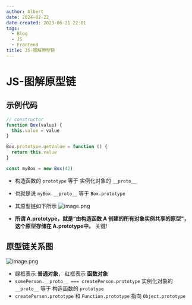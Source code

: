 ```yaml
---
author: Albert
date: 2024-02-22
date created: 2023-06-21 22:01
tags:
  - Blog
  - JS
  - Frontend
title: JS-图解原型链
---
```


# JS-图解原型链

## 示例代码

```js
// constructor
function Box(value) {
  this.value = value
}

Box.prototype.getValue = function () {
  return this.value
}

const myBox = new Box(42)
```

- 构造函数的 `prototype` 等于 实例化对象的 `__proto__`
- 也就是说 `myBox.__proto__` 等于 `Box.prototype`
- 其原型链如下所示
  ![image.png](https://img-20221128.oss-cn-shanghai.aliyuncs.com/img-2023-05/20230621220441.png)

- **所谓 A.prototype，就是“由构造函数 A 创建的所有对象实例共享的原型"，这个原型存储在 A.prototype中。** 关键!

## 原型链关系图

![image.png](https://img-20221128.oss-cn-shanghai.aliyuncs.com/img-2023-05/20230621221124.png)

- 绿框表示 **普通对象**， 红框表示 **函数对象**
- `somePerson.__proto__ === createPerson.prototype` 实例化对象的 `__proto__` 等于 构造函数的 `prototype`
- `createPerson.prototype` 和 `Function.prototype` 指向 `Object.prototype`
